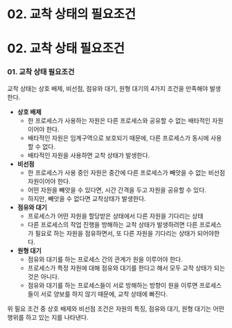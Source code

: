 # 02. 교착 상태의 필요조건

# 02. 교착 상태 필요조건

### 01. 교착 상태 필요조건

교착 상태는 상호 배제, 비선점, 점유와 대기, 원형 대기의 4가지 조건을 만족해야 발생한다.

- **상호 배제**
  - 한 프로세스가 사용하는 자원은 다른 프로세스와 공유할 수 없는 배타적인 자원이어야 한다.
  - 배타적인 자원은 임계구역으로 보호되기 때문에, 다른 프로세스가 동시에 사용할 수 없다.
  - 배타적인 자원을 사용하면 교착 상태가 발생한다.
- **비선점**
  - 한 프로세스가 사용 중인 자원은 중간에 다른 프로세스가 빼앗을 수 없는 비선점 자원이어야 한다.
  - 어떤 자원을 빼앗을 수 있다면, 시간 간격을 두고 자원을 공유할 수 있다.
  - 하지만, 빼앗을 수 없다면 교착상태가 발생한다.
- **점유와 대기**
  - 프로세스가 어떤 자원을 할당받은 상태에서 다른 자원을 기다리는 상태
  - 다른 프로세스의 작업 진행을 방해하는 교착 상태가 발생하려면 다른 프로세스가 필요로 하는 자원을 점유하면서, 또 다른 자원을 기다리는 상태가 되어야한다.
- **원형 대기**
  - 점유와 대기를 하는 프로세스 간의 관계가 원을 이루어야 한다.
  - 프로세스가 특정 자원에 대해 점유와 대기를 한다고 해서 모두 교착 상태가 되는 것은 아니다.
  - 점유와 대기를 하는 프로세스들이 서로 방해하는 방향이 원을 이루면 프로세스들이 서로 양보를 하지 않기 때문에, 교착 상태에 빠진다.

위 필요 조건 중 상호 배제와 비선점 조건은 자원의 특징, 점유와 대기, 원형 대기는 어떤 행위를 하고 있는 지를 나타낸다.
